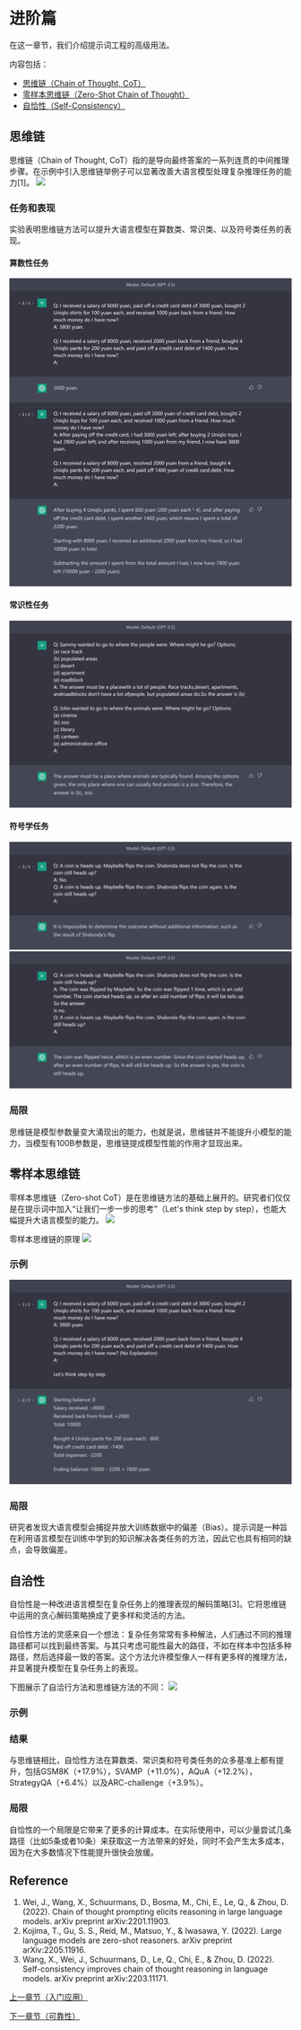 # 进阶篇
在这一章节，我们介绍提示词工程的高级用法。

内容包括：
- [思维链（Chain of Thought, CoT）](#思维链)
- [零样本思维链（Zero-Shot Chain of Thought）](#零样本思维链)
- [自恰性（Self-Consistency）](#自恰性)

## 思维链
思维链（Chain of Thought, CoT）指的是导向最终答案的一系列连贯的中间推理步骤。在示例中引入思维链举例子可以显著改善大语言模型处理复杂推理任务的能力[1]。
![](../img/CoT.png)

### 任务和表现
实验表明思维链方法可以提升大语言模型在算数类、常识类、以及符号类任务的表现。

#### 算数性任务
![](../img/Examples/CoT_money.png)

#### 常识性任务
![](../img/Examples/CoT_commensense.png)

#### 符号学任务
![](../img/Examples/CoT_symbolic_false.png)
![](../img/Examples/CoT_symbolic_true.png)

### 局限
思维链是模型参数量变大涌现出的能力，也就是说，思维链并不能提升小模型的能力，当模型有100B参数是，思维链提成模型性能的作用才显现出来。

## 零样本思维链
零样本思维链（Zero-shot CoT）是在思维链方法的基础上展开的。研究者们仅仅是在提示词中加入“让我们一步一步的思考”（Let's think step by step），也能大幅提升大语言模型的能力。
![](../img/zero-shot-cot.png)

零样本思维链的原理
![](../img/how-zero-shot-cot-work.png)

### 示例
![](../img/Examples/CoT_money_zero_shot.png)

### 局限
研究者发现大语言模型会捕捉并放大训练数据中的偏差（Bias）。提示词是一种旨在利用语言模型在训练中学到的知识解决各类任务的方法，因此它也具有相同的缺点，会导致偏差。

## 自洽性
自恰性是一种改进语言模型在复杂任务上的推理表现的解码策略[3]。它将思维链中运用的贪心解码策略换成了更多样和灵活的方法。

自恰性方法的灵感来自一个想法：复杂任务常常有多种解法，人们通过不同的推理路径都可以找到最终答案。与其只考虑可能性最大的路径，不如在样本中包括多种路径，然后选择最一致的答案。这个方法允许模型像人一样有更多样的推理方法，并显著提升模型在复杂任务上的表现。

下图展示了自洽行方法和思维链方法的不同：
![](../img/self-consistency.png)

### 示例

### 结果
与思维链相比，自恰性方法在算数类、常识类和符号类任务的众多基准上都有提升，包括GSM8K（+17.9%），SVAMP（+11.0%），AQuA（+12.2%），StrategyQA（+6.4%）以及ARC-challenge（+3.9%）。

### 局限
自恰性的一个局限是它带来了更多的计算成本。在实际使用中，可以少量尝试几条路径（比如5条或者10条）来获取这一方法带来的好处，同时不会产生太多成本，因为在大多数情况下性能提升很快会放缓。

## Reference
1. Wei, J., Wang, X., Schuurmans, D., Bosma, M., Chi, E., Le, Q., & Zhou, D. (2022). Chain of thought prompting elicits reasoning in large language models. arXiv preprint arXiv:2201.11903.
2. Kojima, T., Gu, S. S., Reid, M., Matsuo, Y., & Iwasawa, Y. (2022). Large language models are zero-shot reasoners. arXiv preprint arXiv:2205.11916.
3. Wang, X., Wei, J., Schuurmans, D., Le, Q., Chi, E., & Zhou, D. (2022). Self-consistency improves chain of thought reasoning in language models. arXiv preprint arXiv:2203.11171.

[上一章节（入门应用）](prompting-basic-applications.md)

[下一章节（可靠性）](prompting-reliability.md)
